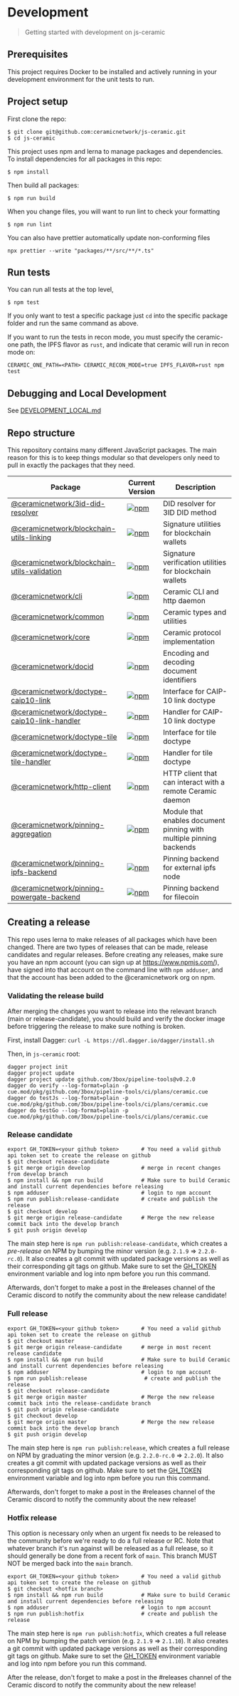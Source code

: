 # Development
> Getting started with development on js-ceramic

## Prerequisites
This project requires Docker to be installed and actively running in your development environment for the unit tests to run.

## Project setup
First clone the repo:
```
$ git clone git@github.com:ceramicnetwork/js-ceramic.git
$ cd js-ceramic
```
This project uses npm and lerna to manage packages and dependencies. To install dependencies for all packages in this repo:
```
$ npm install
```
Then build all packages:
```
$ npm run build
``` 
When you change files, you will want to run lint to check your formatting
```
$ npm run lint
```
You can also have prettier automatically update non-conforming files
```
npx prettier --write "packages/**/src/**/*.ts"
```

## Run tests
You can run all tests at the top level,
```
$ npm test
```
If you only want to test a specific package just `cd` into the specific package folder and run the same command as above.

If you want to run the tests in recon mode, you must specify the ceramic-one path, the IPFS flavor as `rust`, and indicate that ceramic will run in recon mode on:
```
CERAMIC_ONE_PATH=<PATH> CERAMIC_RECON_MODE=true IPFS_FLAVOR=rust npm test
```

## Debugging and Local Development

See [DEVELOPMENT_LOCAL.md](docs-dev/DEVELOPMENT_LOCAL.md)


## Repo structure

This repository contains many different JavaScript packages. The main reason for this is to keep things modular so that developers only need to pull in exactly the packages that they need.

| Package | Current Version | Description |
| -- | -- | -- |
| [@ceramicnetwork/3id-did-resolver](https://github.com/ceramicnetwork/js-ceramic/tree/develop/packages/3id-did-resolver) | [![npm](https://img.shields.io/npm/v/@ceramicnetwork/3id-did-resolver)](https://www.npmjs.com/package/@ceramicnetwork/3id-did-resolver) | DID resolver for 3ID DID method |
| [@ceramicnetwork/blockchain-utils-linking](https://github.com/ceramicnetwork/js-ceramic/tree/develop/packages/blockchain-utils-linking) | [![npm](https://img.shields.io/npm/v/@ceramicnetwork/blockchain-utils-linking)](https://www.npmjs.com/package/@ceramicnetwork/blockchain-utils-linking) | Signature utilities for blockchain wallets  |
| [@ceramicnetwork/blockchain-utils-validation](https://github.com/ceramicnetwork/js-ceramic/tree/develop/packages/blockchain-utils-validation) | [![npm](https://img.shields.io/npm/v/@ceramicnetwork/blockchain-utils-validation)](https://www.npmjs.com/package/@ceramicnetwork/blockchain-utils-validation) | Signature verification utilities for blockchain wallets  |
| [@ceramicnetwork/cli](https://github.com/ceramicnetwork/js-ceramic/tree/develop/packages/cli) | [![npm](https://img.shields.io/npm/v/@ceramicnetwork/cli)](https://www.npmjs.com/package/@ceramicnetwork/cli) | Ceramic CLI and http daemon |
| [@ceramicnetwork/common](https://github.com/ceramicnetwork/js-ceramic/tree/develop/packages/common) | [![npm](https://img.shields.io/npm/v/@ceramicnetwork/common)](https://www.npmjs.com/package/@ceramicnetwork/common) | Ceramic types and utilities |
| [@ceramicnetwork/core](https://github.com/ceramicnetwork/js-ceramic/tree/develop/packages/core) | [![npm](https://img.shields.io/npm/v/@ceramicnetwork/core)](https://www.npmjs.com/package/@ceramicnetwork/core) | Ceramic protocol implementation |
| [@ceramicnetwork/docid](https://github.com/ceramicnetwork/js-ceramic/tree/develop/packages/docid) | [![npm](https://img.shields.io/npm/v/@ceramicnetwork/docid)](https://www.npmjs.com/package/@ceramicnetwork/docid) | Encoding and decoding document identifiers |
| [@ceramicnetwork/doctype-caip10-link](https://github.com/ceramicnetwork/js-ceramic/tree/develop/packages/doctype-caip10-link) | [![npm](https://img.shields.io/npm/v/@ceramicnetwork/doctype-caip10-link)](https://www.npmjs.com/package/@ceramicnetwork/doctype-caip10-link) | Interface for CAIP-10 link doctype |
| [@ceramicnetwork/doctype-caip10-link-handler](https://github.com/ceramicnetwork/js-ceramic/tree/develop/packages/doctype-caip10-link-handler) | [![npm](https://img.shields.io/npm/v/@ceramicnetwork/doctype-caip10-link-handler)](https://www.npmjs.com/package/@ceramicnetwork/doctype-caip10-link-handler) | Handler for CAIP-10 link doctype |
| [@ceramicnetwork/doctype-tile](https://github.com/ceramicnetwork/js-ceramic/tree/develop/packages/doctype-tile) | [![npm](https://img.shields.io/npm/v/@ceramicnetwork/doctype-tile)](https://www.npmjs.com/package/@ceramicnetwork/doctype-tile) | Interface for tile doctype |
| [@ceramicnetwork/doctype-tile-handler](https://github.com/ceramicnetwork/js-ceramic/tree/develop/packages/doctype-tile-handler) | [![npm](https://img.shields.io/npm/v/@ceramicnetwork/doctype-tile-handler)](https://www.npmjs.com/package/@ceramicnetwork/doctype-tile-handler) | Handler for tile doctype |
| [@ceramicnetwork/http-client](https://github.com/ceramicnetwork/js-ceramic/tree/develop/packages/http-client) | [![npm](https://img.shields.io/npm/v/@ceramicnetwork/http-client)](https://www.npmjs.com/package/@ceramicnetwork/http-client) | HTTP client that can interact with a remote Ceramic daemon |
| [@ceramicnetwork/pinning-aggregation](https://github.com/ceramicnetwork/js-ceramic/tree/develop/packages/pinning-aggregation) | [![npm](https://img.shields.io/npm/v/@ceramicnetwork/pinning-aggregation)](https://www.npmjs.com/package/@ceramicnetwork/pinning-aggregation) | Module that enables document pinning with multiple pinning backends |
| [@ceramicnetwork/pinning-ipfs-backend](https://github.com/ceramicnetwork/js-ceramic/tree/develop/packages/pinning-ipfs-backend) | [![npm](https://img.shields.io/npm/v/@ceramicnetwork/pinning-ipfs-backend)](https://www.npmjs.com/package/@ceramicnetwork/pinning-ipfs-backend) | Pinning backend for external ipfs node |
| [@ceramicnetwork/pinning-powergate-backend](https://github.com/ceramicnetwork/js-ceramic/tree/develop/packages/pinning-powergate-backend) | [![npm](https://img.shields.io/npm/v/@ceramicnetwork/pinning-powergate-backend)](https://www.npmjs.com/package/@ceramicnetwork/pinning-powergate-backend) | Pinning backend for filecoin |


## Creating a release
This repo uses lerna to make releases of all packages which have been changed. There are two types of releases that can be made, release candidates and regular releases. Before creating any releases, make sure you have an npm account (you can sign up at https://www.npmjs.com/), have signed into that account on the command line with `npm adduser`, and that the account has been added to the @ceramicnetwork org on npm.

### Validating the release build
After merging the changes you want to release into the relevant branch (main or release-candidate), you should build and verify the docker image before triggering the release to make sure nothing is broken.

First, install Dagger:
`curl -L https://dl.dagger.io/dagger/install.sh`

Then, in `js-ceramic` root:
```
dagger project init
dagger project update
dagger project update github.com/3box/pipeline-tools@v0.2.0
dagger do verify --log-format=plain -p cue.mod/pkg/github.com/3box/pipeline-tools/ci/plans/ceramic.cue
dagger do testJs --log-format=plain -p cue.mod/pkg/github.com/3box/pipeline-tools/ci/plans/ceramic.cue
dagger do testGo --log-format=plain -p cue.mod/pkg/github.com/3box/pipeline-tools/ci/plans/ceramic.cue
```

### Release candidate
```
export GH_TOKEN=<your github token>       # You need a valid github api token set to create the release on github
$ git checkout release-candidate
$ git merge origin develop                # merge in recent changes from develop branch
$ npm install && npm run build            # Make sure to build Ceramic and install current dependencies before releasing
$ npm adduser                             # login to npm account
$ npm run publish:release-candidate       # create and publish the release
$ git checkout develop
$ git merge origin release-candidate      # Merge the new release commit back into the develop branch
$ git push origin develop
```
The main step here is `npm run publish:release-candidate`, which creates a _pre-release_ on NPM by bumping the minor version (e.g. `2.1.9` => `2.2.0-rc.0`). It also creates a git commit with updated package versions as well as their corresponding git tags on github. Make sure to set the [GH_TOKEN](https://github.com/lerna/lerna/tree/master/commands/version#--create-release-type) environment variable and log into npm before you run this command.

Afterwards, don't forget to make a post in the #releases channel of the Ceramic discord to notify the community about the new release candidate!

### Full release
```
export GH_TOKEN=<your github token>       # You need a valid github api token set to create the release on github
$ git checkout master
$ git merge origin release-candidate      # merge in most recent release candidate
$ npm install && npm run build            # Make sure to build Ceramic and install current dependencies before releasing
$ npm adduser                             # login to npm account
$ npm run publish:release                  # create and publish the release
$ git checkout release-candidate
$ git merge origin master                 # Merge the new release commit back into the release-candidate branch
$ git push origin release-candidate
$ git checkout develop
$ git merge origin master                 # Merge the new release commit back into the develop branch
$ git push origin develop
```
The main step here is `npm run publish:release`, which creates a full release on NPM by graduating the minor version (e.g. `2.2.0-rc.0` => `2.2.0`). It also creates a git commit with updated package versions as well as their corresponding git tags on github. Make sure to set the [GH_TOKEN](https://github.com/lerna/lerna/tree/master/commands/version#--create-release-type) environment variable and log into npm before you run this command.

Afterwards, don't forget to make a post in the #releases channel of the Ceramic discord to notify the community about the new release!

### Hotfix release
This option is necessary only when an urgent fix needs to be released to the community before we're ready to do a full release or RC. Note that whatever branch it's run against will be released as a full release, so it should generally be done from a recent fork of `main`. This branch MUST NOT be merged back into the `main` branch.
```
export GH_TOKEN=<your github token>       # You need a valid github api token set to create the release on github
$ git checkout <hotfix branch>
$ npm install && npm run build            # Make sure to build Ceramic and install current dependencies before releasing
$ npm adduser                             # login to npm account
$ npm run publish:hotfix                  # create and publish the release
```
The main step here is `npm run publish:hotfix`, which creates a full release on NPM by bumping the patch version (e.g. `2.1.9` => `2.1.10`). It also creates a git commit with updated package versions as well as their corresponding git tags on github. Make sure to set the [GH_TOKEN](https://github.com/lerna/lerna/tree/master/commands/version#--create-release-type) environment variable and log into npm before you run this command.

After the release, don't forget to make a post in the #releases channel of the Ceramic discord to notify the community about the new release!
